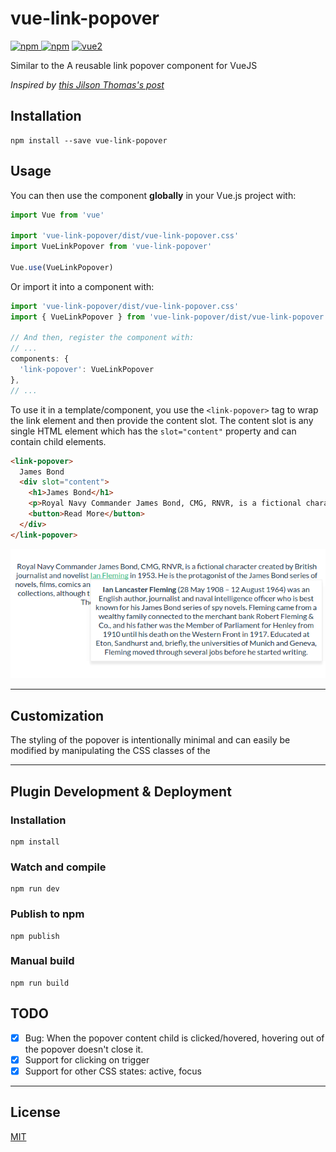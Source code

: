 # vue-link-popover

[![npm](https://img.shields.io/npm/v/vue-link-popover.svg) ![npm](https://img.shields.io/npm/dm/vue-link-popover.svg)](https://www.npmjs.com/package/vue-link-popover)
[![vue2](https://img.shields.io/badge/vue-2.x-brightgreen.svg)](https://vuejs.org/)

Similar to the A reusable link popover component for VueJS

*Inspired by [this Jilson Thomas's post](https://medium.com/@jilsonthomas/reusable-user-link-popover-component-using-vue-js-d37e525a8d27#.mxkgxtwj3)*

## Installation

```
npm install --save vue-link-popover
```

## Usage

You can then use the component **globally** in your Vue.js project with:

```javascript
import Vue from 'vue'

import 'vue-link-popover/dist/vue-link-popover.css'
import VueLinkPopover from 'vue-link-popover'

Vue.use(VueLinkPopover)
```

Or import it into a component with:
```javascript
import 'vue-link-popover/dist/vue-link-popover.css'
import { VueLinkPopover } from 'vue-link-popover/dist/vue-link-popover'

// And then, register the component with:
// ...
components: {
  'link-popover': VueLinkPopover
},
// ...
```

To use it in a template/component, you use the ```<link-popover>``` tag to wrap the link element and then provide the content slot. The content slot is any single HTML element which has the ```slot="content"``` property and can contain child elements.
```html
<link-popover>
  James Bond
  <div slot="content">
    <h1>James Bond</h1>
    <p>Royal Navy Commander James Bond, CMG, RNVR, is a fictional character created by British journalist and novelist Ian Fleming in 1953. He is the protagonist of the James Bond series of novels, films, comics and video games. Fleming wrote twelve Bond novels and two short story collections, although the last two books—The Man with the Golden Gun and Octopussy and The Living Daylights—were published posthumously.</p>
    <button>Read More</button>
  </div>
</link-popover>
```

![Example 2](/.github/images/example-2.png?raw=true "The popover can be used within text")

---

## Customization
The styling of the popover is intentionally minimal and can easily be modified by manipulating the CSS classes of the

---

## Plugin Development & Deployment

### Installation

```
npm install
```

### Watch and compile

```
npm run dev
```

### Publish to npm

```
npm publish
```

### Manual build

```
npm run build
```

## TODO
- [x] Bug: When the popover content child is clicked/hovered, hovering out of the popover doesn't close it.
- [x] Support for clicking on trigger
- [x] Support for other CSS states: active, focus

---

## License

[MIT](http://opensource.org/licenses/MIT)
